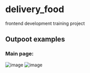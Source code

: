 # delivery_food
frontend development training project


## Outpoot examples <br>
### Main page:<br>
![image](https://user-images.githubusercontent.com/57821178/169635462-b5a01b03-2928-435b-a850-add507a20011.png)
![image](https://user-images.githubusercontent.com/57821178/169635450-b5b3e5da-ba43-4d53-85a0-5b03e2b55d57.png)
